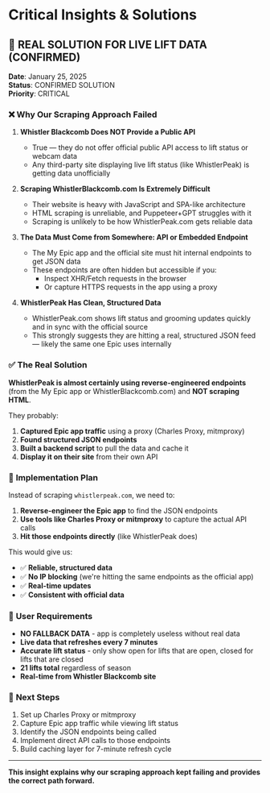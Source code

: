 # Critical Insights & Solutions

## 🎯 **REAL SOLUTION FOR LIVE LIFT DATA** (CONFIRMED)

**Date**: January 25, 2025  
**Status**: CONFIRMED SOLUTION  
**Priority**: CRITICAL

### ❌ **Why Our Scraping Approach Failed**

1. **Whistler Blackcomb Does NOT Provide a Public API**
   - True — they do not offer official public API access to lift status or webcam data
   - Any third-party site displaying live lift status (like WhistlerPeak) is getting data unofficially

2. **Scraping WhistlerBlackcomb.com Is Extremely Difficult**
   - Their website is heavy with JavaScript and SPA-like architecture
   - HTML scraping is unreliable, and Puppeteer+GPT struggles with it
   - Scraping is unlikely to be how WhistlerPeak.com gets reliable data

3. **The Data Must Come from Somewhere: API or Embedded Endpoint**
   - The My Epic app and the official site must hit internal endpoints to get JSON data
   - These endpoints are often hidden but accessible if you:
     - Inspect XHR/Fetch requests in the browser
     - Or capture HTTPS requests in the app using a proxy

4. **WhistlerPeak Has Clean, Structured Data**
   - WhistlerPeak.com shows lift status and grooming updates quickly and in sync with the official source
   - This strongly suggests they are hitting a real, structured JSON feed — likely the same one Epic uses internally

### ✅ **The Real Solution**

**WhistlerPeak is almost certainly using reverse-engineered endpoints** (from the My Epic app or WhistlerBlackcomb.com) and **NOT scraping HTML**.

They probably:
1. **Captured Epic app traffic** using a proxy (Charles Proxy, mitmproxy)
2. **Found structured JSON endpoints**
3. **Built a backend script** to pull the data and cache it
4. **Display it on their site** from their own API

### 🚀 **Implementation Plan**

Instead of scraping `whistlerpeak.com`, we need to:

1. **Reverse-engineer the Epic app** to find the JSON endpoints
2. **Use tools like Charles Proxy or mitmproxy** to capture the actual API calls
3. **Hit those endpoints directly** (like WhistlerPeak does)

This would give us:
- ✅ **Reliable, structured data**
- ✅ **No IP blocking** (we're hitting the same endpoints as the official app)
- ✅ **Real-time updates**
- ✅ **Consistent with official data**

### 📝 **User Requirements**

- **NO FALLBACK DATA** - app is completely useless without real data
- **Live data that refreshes every 7 minutes**
- **Accurate lift status** - only show open for lifts that are open, closed for lifts that are closed
- **21 lifts total** regardless of season
- **Real-time from Whistler Blackcomb site**

### 🔄 **Next Steps**

1. Set up Charles Proxy or mitmproxy
2. Capture Epic app traffic while viewing lift status
3. Identify the JSON endpoints being called
4. Implement direct API calls to those endpoints
5. Build caching layer for 7-minute refresh cycle

---

**This insight explains why our scraping approach kept failing and provides the correct path forward.** 